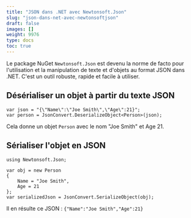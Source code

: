 ```yaml
---
title: "JSON dans .NET avec Newtonsoft.Json"
slug: "json-dans-net-avec-newtonsoftjson"
draft: false
images: []
weight: 9976
type: docs
toc: true
---
```


Le package NuGet `Newtonsoft.Json` est devenu la norme de facto pour l'utilisation et la manipulation de texte et d'objets au format JSON dans .NET. C'est un outil robuste, rapide et facile à utiliser.

## Désérialiser un objet à partir du texte JSON
    var json = "{\"Name\":\"Joe Smith\",\"Age\":21}";
    var person = JsonConvert.DeserializeObject<Person>(json);
    
Cela donne un objet `Person` avec le nom "Joe Smith" et Age 21.
    

## Sérialiser l'objet en JSON
    using Newtonsoft.Json;

    var obj = new Person
    {
        Name = "Joe Smith",
        Age = 21
    };
    var serializedJson = JsonConvert.SerializeObject(obj);

Il en résulte ce JSON : `{"Name":"Joe Smith","Age":21}`

